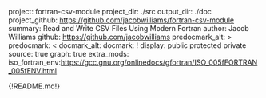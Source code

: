 project: fortran-csv-module
project_dir: ./src
output_dir: ./doc
project_github: https://github.com/jacobwilliams/fortran-csv-module
summary: Read and Write CSV Files Using Modern Fortran
author: Jacob Williams
github: https://github.com/jacobwilliams
predocmark_alt: >
predocmark: <
docmark_alt:
docmark: !
display: public
         protected
         private
source: true
graph: true
extra_mods: iso_fortran_env:https://gcc.gnu.org/onlinedocs/gfortran/ISO_005fFORTRAN_005fENV.html

{!README.md!}
